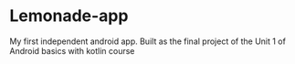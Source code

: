# Lemonade-app
 My first independent android app. Built as the final project of the Unit 1 of Android basics with kotlin course
